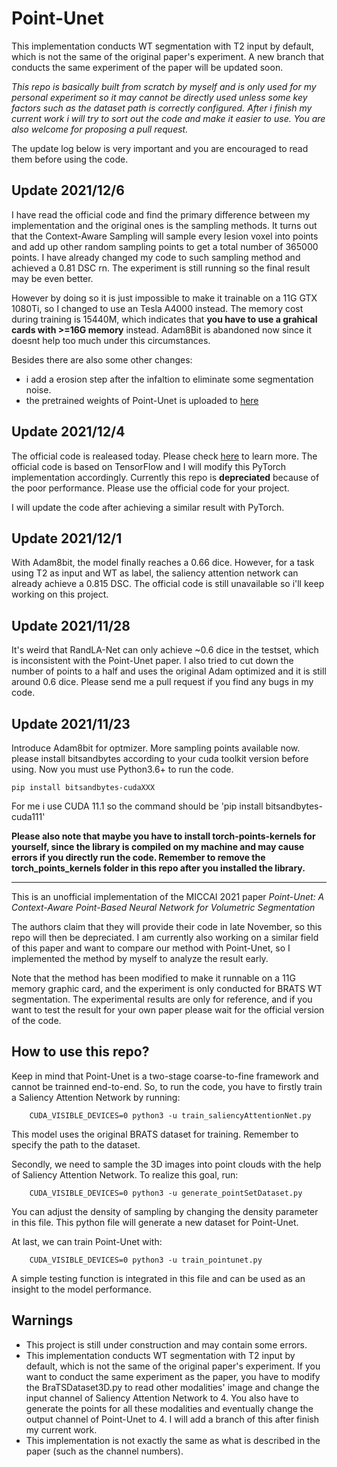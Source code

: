 # Point-Unet 

This implementation conducts WT segmentation with T2 input by default, which is not the same of the original paper's experiment. A new branch that conducts the same experiment of the paper will be updated soon.

*This repo is basically built from scratch by myself and is only used for my personal experiment so it may cannot be directly used unless some key factors such as the dataset path is correctly configured. After i finish my current work i will try to sort out the code and make it easier to use. You are also welcome for proposing a pull request.* 

The update log below is very important and you are encouraged to read them before using the code.

## Update 2021/12/6

I have read the official code and find the primary difference between my implementation and the original ones is the sampling methods. It turns out that the Context-Aware Sampling will sample every lesion voxel into points and add up other random sampling points to get a total number of 365000 points. I have already changed my code to such sampling method and achieved a 0.81 DSC rn. The experiment is still running so the final result may be even better.

However by doing so it is just impossible to make it trainable on a 11G GTX 1080Ti, so I changed to use an Tesla A4000 instead. The memory cost during training is 15440M, which indicates that **you have to use a grahical cards with >=16G memory** instead. Adam8Bit is abandoned now since it doesnt help too much under this circumstances.

Besides there are also some other changes:
- i add a erosion step after the infaltion to eliminate some segmentation noise.
- the pretrained weights of Point-Unet is uploaded to [here](https://drive.google.com/file/d/1Ur-He3A7UwxqyBnthVTsIoyjUXPaH-PH/view?usp=sharing)

## Update 2021/12/4

The official code is realeased today. Please check [here](https://github.com/VinAIResearch/Point-Unet) to learn more. The official code is based on TensorFlow and I will modify this PyTorch implementation accordingly. Currently this repo is **depreciated** because of the poor performance. Please use the official code for your project. 

I will update the code after achieving a similar result with PyTorch.
 
## Update 2021/12/1

With Adam8bit, the model finally reaches a 0.66 dice. However, for a task using T2 as input and WT as label, the saliency attention network can already achieve a 0.815 DSC. The official code is still unavailable so i'll keep working on this project.

## Update 2021/11/28

It's weird that RandLA-Net can only achieve ~0.6 dice in the testset, which is inconsistent with the Point-Unet paper. I also tried to cut down the number of points to a half and uses the original Adam optimized and it is still around 0.6 dice. Please send me a pull request if you find any bugs in my code.

## Update 2021/11/23

Introduce Adam8bit for optmizer. More sampling points available now. please install bitsandbytes according to your cuda toolkit version before using. Now you must use Python3.6+ to run the code.

```
pip install bitsandbytes-cudaXXX
```

For me i use CUDA 11.1 so the command should be 'pip install bitsandbytes-cuda111'

**Please also note that maybe you have to install torch-points-kernels for yourself, since the library is compiled on my machine and may cause errors if you directly run the code. Remember to remove the torch_points_kernels folder in this repo after you installed the library.**

---

This is an unofficial implementation of the MICCAI 2021 paper *Point-Unet: A Context-Aware Point-Based Neural Network for Volumetric Segmentation*

The authors claim that they will provide their code in late November, so this repo will then be depreciated. I am currently also working on a similar field of this paper and want to compare our method with Point-Unet, so I implemented the method by myself to analyze the result early. 

Note that the method has been modified to make it runnable on a 11G memory graphic card, and the experiment is only conducted for BRATS WT segmentation. The experimental results are only for reference, and if you want to test the result for your own paper please wait for the official version of the code.

## How to use this repo?

Keep in mind that Point-Unet is a two-stage coarse-to-fine framework and cannot be trainned end-to-end. So, to run the code, you have to firstly train a Saliency Attention Network by running:

```
    CUDA_VISIBLE_DEVICES=0 python3 -u train_saliencyAttentionNet.py
```

This model uses the original BRATS dataset for training. Remember to specify the path to the dataset.

Secondly, we need to sample the 3D images into point clouds with the help of Saliency Attention Network. To realize this goal, run:

```
    CUDA_VISIBLE_DEVICES=0 python3 -u generate_pointSetDataset.py
```

You can adjust the density of sampling by changing the density parameter in this file. This python file will generate a new dataset for Point-Unet.

At last, we can train Point-Unet with:
```
    CUDA_VISIBLE_DEVICES=0 python3 -u train_pointunet.py
```

A simple testing function is integrated in this file and can be used as an insight to the model performance.

## Warnings

- This project is still under construction and may contain some errors.
- This implementation conducts WT segmentation with T2 input by default, which is not the same of the original paper's experiment. If you want to conduct the same experiment as the paper, you have to modify the BraTSDataset3D.py to read other modalities' image and change the input channel of Saliency Attention Network to 4. You also have to generate the points for all these modalities and eventually change the output channel of Point-Unet to 4. I will add a branch of this after finish my current work.
- This implementation is not exactly the same as what is described in the paper (such as the channel numbers).